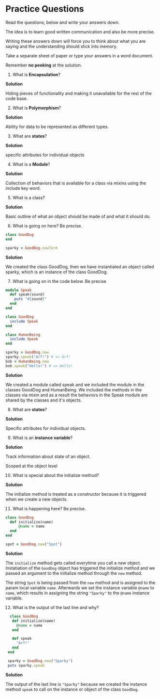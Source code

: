 <h1>Practice Questions</h1>

Read the questions, below and write your answers down.

The idea is to learn good written communication and
also be more precise.

Writing these answers down will force you to think about
what you are saying and the understanding should stick into 
memory.  

Take a separate sheet of paper or type your answers in a word 
document.  

Remember **no peeking** at the solution.




1. What is **Encapsulation**?

  **Solution** 

  Hiding pieces of functionality and making it unavailable for the rest of the code base.

2. What is **Polymorphism**?

  **Solution** 

  Ability for data to be represented as different types.

3. What are **states**?

  **Solution** 

  specific attributes for individual objects

4. What is a **Module**?

  **Solution** 

  Collection of behaviors that is available for a class via mixins using the include key word.

5. What is a class?

  **Solution**

  Basic outline of what an object should be made of and what it should do.

6. What is going on here? Be precise.

  ```Ruby
  class GoodDog
  end

  sparky = GoodDog.newTerm
  ```

  **Solution**

  We created the class GoodDog, then we have instantiated an object called sparky, 
  which is an instance of the class GoodDog.  

7.  What is going on in the code below.  Be precise

  ```Ruby
  module Speak
    def speak(sound)
      puts "#{sound}"
    end
  end

  class GoodDog
    include Speak
  end

  class HumanBeing
    include Speak
  end

  sparky = GoodDog.new
  sparky.speak("Arf!") # => Arf!
  bob = HumanBeing.new
  bob.speak("Hello!") # => Hello!
  ```
  **Solution**

  We created a module called speak and we included the module in the classes GoodDog and HumanBeing. 
  We included the methods in the classes via mixin and as a result the behaviors in the Speak module 
  are shared by the classes and it's objects.

8. What are **states**?

  **Solution**

  Specific attributes for individual objects.

9. What is an **instance variable**?

  **Solution**

  Track information about state of an object.

  Scoped at the object level

10.  What is special about the initialize method?

  **Solution**

  The initialize method is treated as a constructor because it is triggered when we create a new objects.

11. What is happening here? Be precise.

  ```Ruby
  class GoodDog
    def initialize(name)
        @name = name
    end
  end

  spot = GoodDog.new("Spot")
  ```

  **Solution**
  
   The `initialize` method gets called everytime you call a new object.  Instatiation of the `GoodDog` object has triggered the 
   initialize method and we passed an argument to the initialize method through the `new` method.
   
   The string `Spot` is being passed from the `new` method and is assigned to the param local variable `name`.  Afterwards we set the instance variable `@name` to `name`, which results in assigning the string `"Sparky"` to the `@name` instance variable.
   
12. What is the output of the last line and why?
  
 ```Ruby
   class GoodDog
    def initialize(name)
      @name = name
    end

    def speak
      "Arf!"
    end
  end

  sparky = GoodDog.new("Sparky")
  puts sparky.speak
  ```
  **Solution**

  The output of the last line is `"Sparky"` because we created the instance method `speak` to call on the 
  instance or object of the class `GoodDog`.
  
  

